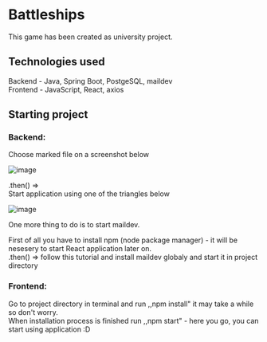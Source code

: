 # Battleships
This game has been created as university project.

## Technologies used
Backend - Java, Spring Boot, PostgeSQL, maildev  
Frontend - JavaScript, React, axios  

## Starting project  
### **Backend:**  
Choose marked file on a screenshot below  

![image](https://user-images.githubusercontent.com/56030688/150394604-9a294e37-a3b3-4961-b6a0-a3d3a315b90b.png)

.then() =>  
Start application using one of the triangles below  

![image](https://user-images.githubusercontent.com/56030688/150394894-5bc527c3-7052-4a3a-bf7b-3965dd4e98af.png)

One more thing to do is to start maildev.  

First of all you have to install npm (node package manager) - it will be nesesery to start React application later on.  
.then() => follow this tutorial and install maildev globaly and start it in project directory




### **Frontend:**  
Go to project directory in terminal and run ,,npm install" it may take a while so don't worry.  
When installation process is finished run ,,npm start" - here you go, you can start using application :D

